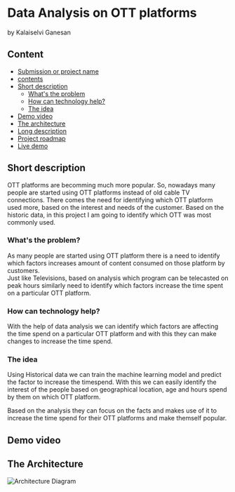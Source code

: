 # Data Analysis on OTT platforms
by Kalaiselvi Ganesan

## Content
- [Submission or project name](#Data-Analysis-on-OTT-platforms)
- [contents](#contents)
- [Short description](#Short-description)
  - [What's the problem](#whats-the-problem)
  - [How can technology help?](#how-can-technology-help)
  - [The idea](#the-idea)
- [Demo video](#demo-video)
- [The architecture](#the-architecture)
- [Long description](#long-description)
- [Project roadmap](#project-roadmap)
- [Live demo](#live-demo)

## Short description
  OTT platforms are becomming much more popular. So, nowadays many people are started using OTT platforms instead of old cable TV connections. There comes the need for identifying which OTT platform used more, based on the interest and needs of the customer. Based on the historic data, in this project I am going to identify which OTT was most commonly used.
  
### What's the problem?
  As many people are started using OTT platform there is a need to identify which factors increases amount of content consumed on those platform by customers.  
  Just like Televisions, based on analysis which program can be telecasted on peak hours similarly need to identify which factors increase the time spent on a particular OTT platform.

### How can technology help?
With the help of data analysis we can identify which factors are affecting the time spend on a particular OTT platform and with this they can make changes to increase the time spend.

### The idea
Using Historical data we can train the machine learning model and predict the factor to increase the timespend. With this we can easily identify the interest of the people based on geographical location, age and hours spend by them on which OTT platform.

Based on the analysis they can focus on the facts and makes use of it to increase the time spend for their OTT platforms and make themself popular.

## Demo video

## The Architecture
![Architecture Diagram](https://user-images.githubusercontent.com/112448165/195977796-7c308134-8353-42fa-8a15-06ed1a20fd42.jpg)
